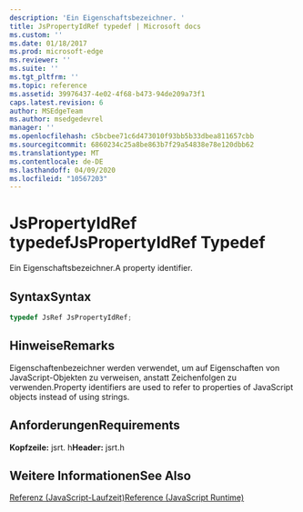 ```yaml
---
description: 'Ein Eigenschaftsbezeichner. '
title: JsPropertyIdRef typedef | Microsoft docs
ms.custom: ''
ms.date: 01/18/2017
ms.prod: microsoft-edge
ms.reviewer: ''
ms.suite: ''
ms.tgt_pltfrm: ''
ms.topic: reference
ms.assetid: 39976437-4e02-4f68-b473-94de209a73f1
caps.latest.revision: 6
author: MSEdgeTeam
ms.author: msedgedevrel
manager: ''
ms.openlocfilehash: c5bcbee71c6d473010f93bb5b33dbea811657cbb
ms.sourcegitcommit: 6860234c25a8be863b7f29a54838e78e120dbb62
ms.translationtype: MT
ms.contentlocale: de-DE
ms.lasthandoff: 04/09/2020
ms.locfileid: "10567203"
---
```

# <span data-ttu-id="666b3-103">JsPropertyIdRef typedef</span><span class="sxs-lookup"><span data-stu-id="666b3-103">JsPropertyIdRef Typedef</span></span>
<span data-ttu-id="666b3-104">Ein Eigenschaftsbezeichner.</span><span class="sxs-lookup"><span data-stu-id="666b3-104">A property identifier.</span></span>  
  
## <span data-ttu-id="666b3-105">Syntax</span><span class="sxs-lookup"><span data-stu-id="666b3-105">Syntax</span></span>  
  
```cpp  
typedef JsRef JsPropertyIdRef;  
```  
  
## <span data-ttu-id="666b3-106">Hinweise</span><span class="sxs-lookup"><span data-stu-id="666b3-106">Remarks</span></span>  
 <span data-ttu-id="666b3-107">Eigenschaftenbezeichner werden verwendet, um auf Eigenschaften von JavaScript-Objekten zu verweisen, anstatt Zeichenfolgen zu verwenden.</span><span class="sxs-lookup"><span data-stu-id="666b3-107">Property identifiers are used to refer to properties of JavaScript objects instead of using strings.</span></span>  
  
## <span data-ttu-id="666b3-108">Anforderungen</span><span class="sxs-lookup"><span data-stu-id="666b3-108">Requirements</span></span>  
 <span data-ttu-id="666b3-109">**Kopfzeile:** jsrt. h</span><span class="sxs-lookup"><span data-stu-id="666b3-109">**Header:** jsrt.h</span></span>  
  
## <span data-ttu-id="666b3-110">Weitere Informationen</span><span class="sxs-lookup"><span data-stu-id="666b3-110">See Also</span></span>  
 [<span data-ttu-id="666b3-111">Referenz (JavaScript-Laufzeit)</span><span class="sxs-lookup"><span data-stu-id="666b3-111">Reference (JavaScript Runtime)</span></span>](../chakra-hosting/reference-javascript-runtime.md)